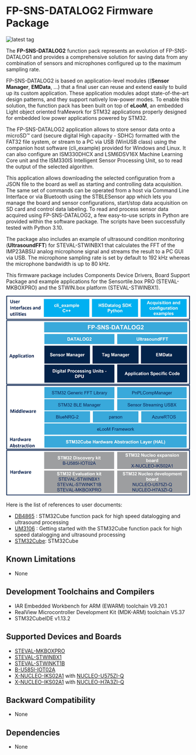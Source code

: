 # FP-SNS-DATALOG2 Firmware Package

![latest tag](https://img.shields.io/github/v/tag/STMicroelectronics/fp-sns-datalog2.svg?color=brightgreen)

The **FP-SNS-DATALOG2** function pack represents an evolution of FP-SNS-DATALOG1 and provides a comprehensive solution for saving
data from any combination of sensors and microphones configured up to the maximum sampling rate.

FP-SNS-DATALOG2 is based on application-level modules ((**Sensor Manager**, **EMData**, …) that a final user can reuse and extend easily
to build up its custom application. These application modules adopt state-of-the-art design patterns, and they support natively low-power modes.
To enable this solution, the function pack has been built on top of **eLooM**, an embedded Light object oriented fraMework for STM32 applications properly designed
for embedded low power applications powered by STM32. 

The FP-SNS-DATALOG2 application allows to store sensor data onto a microSD™ card (secure digital High capacity - SDHC) formatted with the FAT32 file
system, or stream to a PC via USB (WinUSB class) using the companion host software (cli_example) provided for Windows and Linux. It can also configure an
ISM330DHCX and LSM6DSV16X Machine Learning Core unit and the ISM330IS Intelligent Sensor Processing Unit, so to read the output of the selected algorithm.

This application allows downloading the selected configuration from a JSON file to the board as well as starting and controlling data acquisition. The same set
of commands can be operated from a host via Command Line Interface or via Bluetooth using the STBLESensor app which lets you manage the board and sensor configurations,
start/stop data acquisition on SD card and control data labeling. To read and process sensor data acquired using FP-SNS-DATALOG2, a few easy-to-use
scripts in Python are provided within the software package. The scripts have been successfully tested with Python 3.10.

The package also includes an example of ultrasound condition monitoring (**UltrasoundFFT**) for STEVAL-STWINBX1 that calculates the FFT of the IMP23ABSU analog microphone signal and streams
the result to a PC GUI via USB. The microphone sampling rate is set by default to 192 kHz whereas the microphone bandwidth is up to 80 kHz.

This firmware package includes Components Device Drivers, Board Support Package and example applications 
for the Sensortile.box PRO (STEVAL-MKBOXPRO) and the STWIN.box platform (STEVAL-STWINBX1).

![](_htmresc/FP-SNS-DATALOG2_Software_Architecture.jpg)

Here is the list of references to user documents:

- [DB4865](https://www.st.com/resource/en/data_brief/fp-sns-datalog2.pdf) : STM32Cube function pack for high speed datalogging and ultrasound processing
- [UM3106](https://www.st.com/resource/en/user_manual/um3106-getting-started-with-the-stm32cube-function-pack-for-the-stevalstwinbx1-evaluation-kit-for-high-speed-datalogging-and-ultrasound-processing-stmicroelectronics.pdf) : Getting started with the STM32Cube function pack for high speed datalogging and ultrasound processing
- [STM32Cube](https://www.st.com/stm32cube): STM32Cube

## Known Limitations

- None

## Development Toolchains and Compilers

-   IAR Embedded Workbench for ARM (EWARM) toolchain V9.20.1
-   RealView Microcontroller Development Kit (MDK-ARM) toolchain V5.37
-   STM32CubeIDE v1.13.2

## Supported Devices and Boards

- [STEVAL-MKBOXPRO](https://www.st.com/sensortileboxpro)
- [STEVAL-STWINBX1](https://www.st.com/stwinbox)
- [STEVAL-STWINKT1B](https://www.st.com/stwin)
- [B-U585I-IOT02A](https://www.st.com/en/evaluation-tools/b-u585i-iot02a.html)
- [X-NUCLEO-IKS02A1](https://www.st.com/en/ecosystems/x-nucleo-iks02a1.html) with [NUCLEO-U575ZI-Q](https://www.st.com/en/evaluation-tools/nucleo-u575zi-q.html)
- [X-NUCLEO-IKS02A1](https://www.st.com/en/ecosystems/x-nucleo-iks02a1.html) with [NUCLEO-H7A3ZI-Q](https://www.st.com/en/evaluation-tools/nucleo-h7a3zi-q.html)

## Backward Compatibility

- None

## Dependencies

- None
